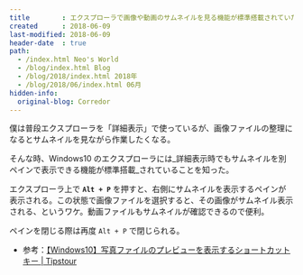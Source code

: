 ```yaml
---
title        : エクスプローラで画像や動画のサムネイルを見る機能が標準搭載されていた
created      : 2018-06-09
last-modified: 2018-06-09
header-date  : true
path:
  - /index.html Neo's World
  - /blog/index.html Blog
  - /blog/2018/index.html 2018年
  - /blog/2018/06/index.html 06月
hidden-info:
  original-blog: Corredor
---
```


僕は普段エクスプローラを「詳細表示」で使っているが、画像ファイルの整理になるとサムネイルを見ながら作業したくなる。

そんな時、Windows10 のエクスプローラには_詳細表示時でもサムネイルを別ペインで表示できる機能が標準搭載_されていることを知った。

エクスプローラ上で __`Alt + P`__ を押すと、右側にサムネイルを表示するペインが表示される。この状態で画像ファイルを選択すると、その画像がサムネイル表示される、というワケ。動画ファイルもサムネイルが確認できるので便利。

ペインを閉じる際は再度 `Alt + P` で閉じられる。

- 参考：[【Windows10】写真ファイルのプレビューを表示するショートカットキー | Tipstour](http://tipstour.net/windows10-explorer-preview-shortcut)
